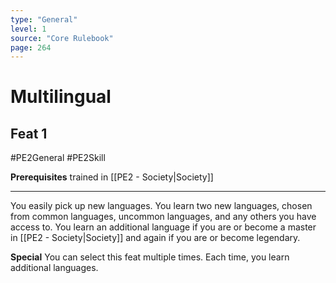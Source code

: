 ```yaml
---
type: "General"
level: 1
source: "Core Rulebook"
page: 264
---
```

# Multilingual
## Feat 1
#PE2General #PE2Skill 

**Prerequisites** trained in [[PE2 - Society|Society]]

---
You easily pick up new languages. You learn two new languages, chosen from common languages, uncommon languages, and any others you have access to. You learn an additional language if you are or become a master in [[PE2 - Society|Society]] and again if you are or become legendary.

**Special** You can select this feat multiple times. Each time, you learn additional languages.
